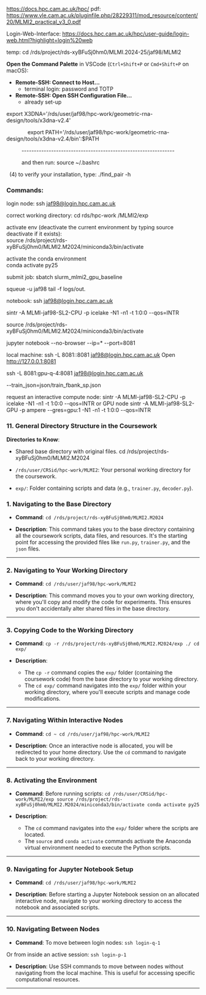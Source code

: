 https://docs.hpc.cam.ac.uk/hpc/
pdf: https://www.vle.cam.ac.uk/pluginfile.php/28229311/mod_resource/content/20/MLMI2_practical_v3_0.pdf

Login-Web-Interface: https://docs.hpc.cam.ac.uk/hpc/user-guide/login-web.html?highlight=login%20web

temp: cd /rds/project/rds-xyBFuSj0hm0/MLMI.2024-25/jaf98/MLMI2

**Open the Command Palette** in VSCode (`Ctrl+Shift+P` or `Cmd+Shift+P` on macOS): 
- **Remote-SSH: Connect to Host...** 
	- terminal login: password and TOTP
- **Remote-SSH: Open SSH Configuration File...**
	- already set-up


export X3DNA='/rds/user/jaf98/hpc-work/geometric-rna-design/tools/x3dna-v2.4'

              export PATH='/rds/user/jaf98/hpc-work/geometric-rna-design/tools/x3dna-v2.4/bin':$PATH

          --------------------------------------------------------------

          and then run: source ~/.bashrc

  (4) to verify your installation, type: ./find_pair -h


### Commands: 

login node: 
ssh jaf98@login.hpc.cam.ac.uk

correct working directory: 
cd rds/hpc-work
/MLMI2/exp

activate env (deactivate the current environment by typing source deactivate if it exists):  
source /rds/project/rds-xyBFuSj0hm0/MLMI2.M2024/miniconda3/bin/activate

activate the conda environment  
conda activate py25

submit job: 
sbatch slurm_mlmi2_gpu_baseline

squeue -u jaf98
tail -f logs/out.<JOBID>



notebook: 
ssh jaf98@login.hpc.cam.ac.uk

sintr -A MLMI-jaf98-SL2-CPU -p icelake -N1 -n1 -t 1:0:0 --qos=INTR

source /rds/project/rds-xyBFuSj0hm0/MLMI2.M2024/miniconda3/bin/activate

jupyter notebook --no-browser --ip=* --port=8081

local machine: 
ssh -L 8081:<NODEADDR>:8081 jaf98@login.hpc.cam.ac.uk
Open 
http://127.0.0.1:8081

ssh -L 8081:gpu-q-4:8081 jaf98@login.hpc.cam.ac.uk

--train_json=json/train_fbank_sp.json

request an interactive compute node: 
sintr -A MLMI-jaf98-SL2-CPU -p icelake -N1 -n1 -t 1:0:0 --qos=INTR
or GPU node
sintr -A MLMI-jaf98-SL2-GPU -p ampere --gres=gpu:1 -N1 -n1 -t 1:0:0 --qos=INTR


### **11. General Directory Structure in the Coursework**

**Directories to Know**:
- Shared base directory with original files.
cd /rds/project/rds-xyBFuSj0hm0/MLMI2.M2024 

- `/rds/user/CRSid/hpc-work/MLMI2`: Your personal working directory for the coursework.
- `exp/`: Folder containing scripts and data (e.g., `trainer.py`, `decoder.py`).

### **1. Navigating to the Base Directory**

- **Command**: `cd /rds/project/rds-xyBFuSj0hm0/MLMI2.M2024`

- **Description**: This command takes you to the base directory containing all the coursework scripts, data files, and resources. It's the starting point for accessing the provided files like `run.py`, `trainer.py`, and the `json` files.

---

### **2. Navigating to Your Working Directory**

- **Command**: `cd /rds/user/jaf98/hpc-work/MLMI2`

- **Description**: This command moves you to your own working directory, where you'll copy and modify the code for experiments. This ensures you don't accidentally alter shared files in the base directory.

---

### **3. Copying Code to the Working Directory**

- **Command**: 
`cp -r /rds/project/rds-xyBFuSj0hm0/MLMI2.M2024/exp ./ cd exp/`

- **Description**:
    - The `cp -r` command copies the `exp/` folder (containing the coursework code) from the base directory to your working directory.
    - The `cd exp/` command navigates into the `exp/` folder within your working directory, where you'll execute scripts and manage code modifications.

---
### **7. Navigating Within Interactive Nodes**

- **Command**: `cd ~ cd /rds/user/jaf98/hpc-work/MLMI2`
    
- **Description**: Once an interactive node is allocated, you will be redirected to your home directory. Use the `cd` command to navigate back to your working directory.

---

### **8. Activating the Environment**

- **Command**: Before running scripts:
`cd /rds/user/CRSid/hpc-work/MLMI2/exp source /rds/project/rds-xyBFuSj0hm0/MLMI2.M2024/miniconda3/bin/activate conda activate py25`

- **Description**:
    - The `cd` command navigates into the `exp/` folder where the scripts are located.
    - The `source` and `conda activate` commands activate the Anaconda virtual environment needed to execute the Python scripts.

---

### **9. Navigating for Jupyter Notebook Setup**

- **Command**:
`cd /rds/user/jaf98/hpc-work/MLMI2`

- **Description**: Before starting a Jupyter Notebook session on an allocated interactive node, navigate to your working directory to access the notebook and associated scripts.

---

### **10. Navigating Between Nodes**

- **Command**: To move between login nodes:
`ssh login-q-1`

Or from inside an active session:
`ssh login-p-1`

- **Description**: Use SSH commands to move between nodes without navigating from the local machine. This is useful for accessing specific computational resources.

---

